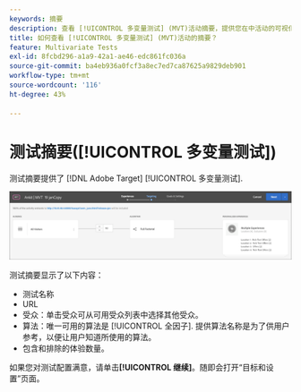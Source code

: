 ```yaml
---
keywords: 摘要
description: 查看 [!UICONTROL 多变量测试] (MVT)活动摘要，提供您在中活动的可视化概述 [!DNL Adobe Target].
title: 如何查看 [!UICONTROL 多变量测试] (MVT)活动的摘要？
feature: Multivariate Tests
exl-id: 8fcbd296-a1a9-42a1-ae46-edc861fc036a
source-git-commit: ba4eb936a0fcf3a8ec7ed7ca87625a9829deb901
workflow-type: tm+mt
source-wordcount: '116'
ht-degree: 43%

---
```


# 测试摘要([!UICONTROL 多变量测试])

测试摘要提供了 [!DNL Adobe Target] [!UICONTROL 多变量测试].

![“测试摘要”对话框](/help/main/c-activities/c-multivariate-testing/t-create-multivariate-test/assets/summary2new.png)

测试摘要显示了以下内容：

* 测试名称
* URL
* 受众：单击受众可从可用受众列表中选择其他受众。
* 算法：唯一可用的算法是 [!UICONTROL 全因子]. 提供算法名称是为了供用户参考，以便让用户知道所使用的算法。
* 包含和排除的体验数量。

如果您对测试配置满意，请单击&#x200B;**[!UICONTROL 继续]**。随即会打开“目标和设置”页面。
